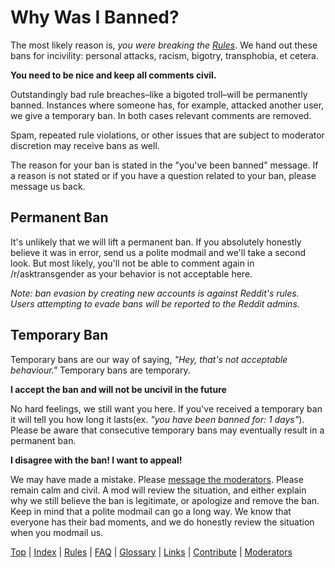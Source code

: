 # **Why Was I Banned?**

The most likely reason is, *you were breaking the [Rules](https://github.com/MissTeapot/LGBT-Wikis/blob/main/github_wiki/asktransgender/rules.md)*. We hand out these bans for incivility: personal attacks, racism, bigotry, transphobia, et cetera. 

**You need to be nice and keep all comments civil.**

Outstandingly bad rule breaches–like a bigoted troll–will be permanently banned.  Instances where someone has, for example, attacked another user, we give a temporary ban. In both cases relevant comments are removed.

Spam, repeated rule violations, or other issues that are subject to moderator discretion may receive bans as well. 

The reason for your ban is stated in the "you've been banned" message. If a reason is not stated or if you have a question related to your ban, please message us back. 

## Permanent Ban

It's unlikely that we will lift a permanent ban. If you absolutely honestly believe it was in error, send us a polite modmail and we'll take a second look. But most likely, you'll not be able to comment again in /r/asktransgender as your behavior is not acceptable here. 

*Note: ban evasion by creating new accounts is against Reddit's rules. Users attempting to evade bans will be reported to the Reddit admins.*

## Temporary Ban

Temporary bans are our way of saying, *"Hey, that's not acceptable behaviour."* Temporary bans are temporary. 

**I accept the ban and will not be uncivil in the future**

No hard feelings, we still want you here. If you've received a temporary ban it will tell you how long it lasts(ex. *"you have been banned for: 1 days"*). Please be aware that consecutive temporary bans may eventually result in a permanent ban. 

**I disagree with the ban! I want to appeal!** 

We may have made a mistake. Please [message the moderators](http://www.reddit.com/message/compose?to=%2Fr%2Fasktransgender). Please remain calm and civil. A mod will review the situation, and either explain why we still believe the ban is legitimate, or apologize and remove the ban. Keep in mind that a polite modmail can go a long way. We know that everyone has their bad moments, and we do honestly review the situation when you modmail us. 




[Top](https://github.com/MissTeapot/LGBT-Wikis/blob/main/github_wiki/asktransgender/whywasibanned) | [Index](w/asktransgender/index) | [Rules](w/asktransgender/rules) | [FAQ](w/asktransgender/faq) | [Glossary](w/asktransgender/glossary) | [Links](w/asktransgender/linked) | [Contribute](w/asktransgender/contribute) | [Moderators](http://www.reddit.com/message/compose?to=%2Fr%2Fasktransgender.md)